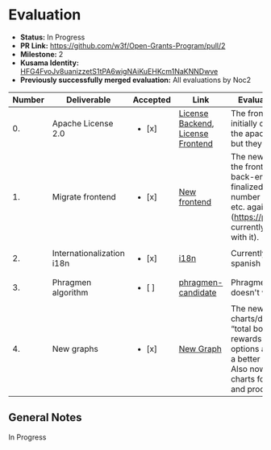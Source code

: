 # Evaluation

* **Status:** In Progress
* **PR Link:** https://github.com/w3f/Open-Grants-Program/pull/2 
* **Milestone:** 2
* **Kusama Identity:** [HFG4FvoJv8uanizzetS1tPA6wigNAiKuEHKcm1NaKNNDwve](https://polkascan.io/pre/kusama/account/HFG4FvoJv8uanizzetS1tPA6wigNAiKuEHKcm1NaKNNDwve)
* **Previously successfully merged evaluation:** All evaluations by Noc2

| Number | Deliverable | Accepted | Link | Evaluation Notes |
| ------------- | ------------- | ------------- | ------------- |------------- |
| 0. | Apache License 2.0 | <ul><li>[x] </li></ul>|[License Backend](https://github.com/Colm3na/polkastats-backend-v3/blob/develop/LICENSE), [License Frontend](https://github.com/Colm3na/polkastats-v3/blob/develop/LICENSE)| The front-end initially didn’t have the apache license, but they fixed it.   | 
| 1. | Migrate frontend  |<ul><li>[x] </li></ul>| [New frontend](https://github.com/Colm3na/polkastats-v3/pull/12/files/) | The new version of the front-end + back-end shows the finalized blocks, number of validators, etc. again correct (https://polkastats.io/ currently has issues with it). | 
| 2.  | Internationalization i18n |<ul><li>[x] </li></ul>|[i18n](https://github.com/Colm3na/polkastats-v3/pull/4/files)| Currently supports spanish and english |
| 3. | Phragmen algorithm |<ul><li>[ ] </li></ul>| [phragmen-candidate](https://github.com/Colm3na/polkastats-v3/blob/develop/pages/phragmen-candidate/index.vue) | Phragmen currently doesn't work |  
| 4. | New graphs|<ul><li>[x] </li></ul>| [New Graph](https://github.com/Colm3na/polkastats-v3/pull/6/files) | The new charts/diagrams for “total bonded” and rewards have more options and provide a better overview. Also now it shows charts for slashes and produced blocks | 

## General Notes

In Progress
